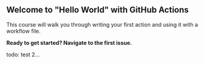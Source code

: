 ## Welcome to "Hello World" with GitHub Actions

This course will walk you through writing your first action and using it with a workflow file. 

**Ready to get started? Navigate to the first issue.**

todo: test 2...
